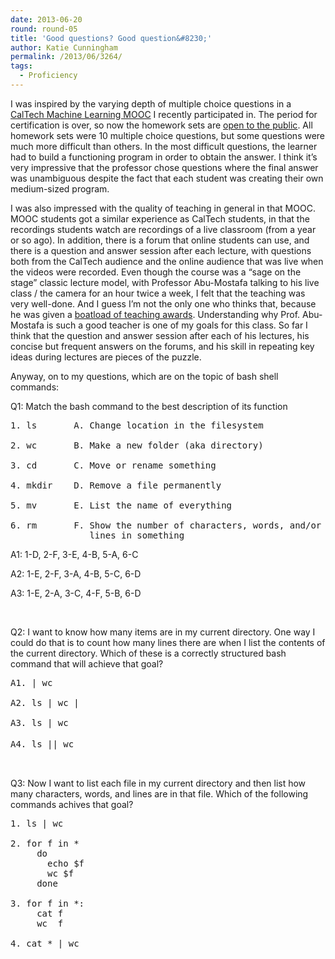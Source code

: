 ```yaml
---
date: 2013-06-20
round: round-05
title: 'Good questions? Good question&#8230;'
author: Katie Cunningham
permalink: /2013/06/3264/
tags:
  - Proficiency
---
```

I was inspired by the varying depth of multiple choice questions in a [CalTech Machine Learning MOOC][1] I recently participated in. The period for certification is over, so now the homework sets are [open to the public][2]. All homework sets were 10 multiple choice questions, but some questions were much more difficult than others. In the most difficult questions, the learner had to build a functioning program in order to obtain the answer. I think it&#8217;s very impressive that the professor chose questions where the final answer was unambiguous despite the fact that each student was creating their own medium-sized program.

I was also impressed with the quality of teaching in general in that MOOC. MOOC students got a similar experience as CalTech students, in that the recordings students watch are recordings of a live classroom (from a year or so ago). In addition, there is a forum that online students can use, and there is a question and answer session after each lecture, with questions both from the CalTech audience and the online audience that was live when the videos were recorded. Even though the course was a &#8220;sage on the stage&#8221; classic lecture model, with Professor Abu-Mostafa talking to his live class / the camera for an hour twice a week, I felt that the teaching was very well-done. And I guess I&#8217;m not the only one who thinks that, because he was given a [boatload of teaching awards][1]. Understanding why Prof. Abu-Mostafa is such a good teacher is one of my goals for this class. So far I think that the question and answer session after each of his lectures, his concise but frequent answers on the forums, and his skill in repeating key ideas during lectures are pieces of the puzzle.

Anyway, on to my questions, which are on the topic of bash shell commands:

Q1: Match the bash command to the best description of its function

<pre>1. ls       A. Change location in the filesystem

2. wc       B. Make a new folder (aka directory)

3. cd       C. Move or rename something

4. mkdir    D. Remove a file permanently

5. mv       E. List the name of everything

6. rm       F. Show the number of characters, words, and/or
               lines in something</pre>

A1: 1-D, 2-F, 3-E, 4-B, 5-A, 6-C

A2: 1-E, 2-F, 3-A, 4-B, 5-C, 6-D

A3: 1-E, 2-A, 3-C, 4-F, 5-B, 6-D

&nbsp;

Q2: I want to know how many items are in my current directory. One way I could do that is to count how many lines there are when I list the contents of the current directory. Which of these is a correctly structured bash command that will achieve that goal?

<pre>A1. | wc

A2. ls | wc |

A3. ls | wc

A4. ls || wc<span style="font-size: 16px;"> </span></pre>

&nbsp;

Q3: Now I want to list each file in my current directory and then list how many characters, words, and lines are in that file. Which of the following commands achives that goal?

<pre>1. ls | wc

2. for f in *
     do
       echo $f
       wc $f
     done

3. for f in *:
     cat f
     wc  f

4. cat * | wc</pre>

 [1]: http://work.caltech.edu/index.html
 [2]: http://work.caltech.edu/homeworks.html

